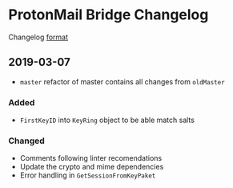 # ProtonMail Bridge Changelog

Changelog [format](http://keepachangelog.com/en/1.0.0/)

## 2019-03-07
* `master` refactor of master contains all changes from `oldMaster`

### Added
* `FirstKeyID` into `KeyRing` object to be able match salts

### Changed
* Comments following linter recomendations
* Update the crypto and mime dependencies
* Error handling in `GetSessionFromKeyPaket`

